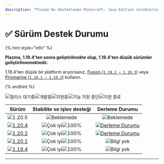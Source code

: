 ```yaml
---
description: "Plazma'da desteklenen Minecraft: Java Edition sürümlerini keşfedin."
---
```


# ✅ Sürüm Destek Durumu

{% hint style="info" %}

**Plazma, 1.19.4'ten sonra geliştirilmekte olup, 1.19.4'ten düşük sürümler geliştirilmemektedir.**

1.19.4'ten düşük bir platform arıyorsanız, [Fusion (`1.19.2 ~ 1.19.3`)](https://github.com/RuinedTechnologyUnify/Fusion) veya [Prismarine (`1.18.1 ~ 1.19.2`)](https://github.com/PrismarineTeam/Prismarine) kullanın.

{% endhint %}

[wtr]: https://badge.plazmamc.org/0/Bekleme%20Sürümü
[ukn]: https://badge.plazmamc.org/0/Bilgi%20yok
[vgd]: https://badge.plazmamc.org/1/Çok%20iyi
[100]: https://badge.plazmamc.org/percent/100

![릴리스 대기중][wtr]![개발중](https://badge.plazmamc.org/1/개발중)![지원중](https://badge.plazmamc.org/2/지원중)![기능 지원 중단](https://badge.plazmamc.org/6/기능%20지원%20중단)![지원 종료](https://badge.plazmamc.org/4/지원%20종료)

|                                       Sürüm                                       |  Stabilite ve işlev desteği |                                              Derleme Durumu                                             |
| :-------------------------------------------------------------------------------: | :-------------------------: | :-----------------------------------------------------------------------------------------------------: |
|                   ![1.20.5](https://badge.plazmamc.org/0/1.20.5)                  |      ![Beklemede][wtr]      |                                            ![Beklemede][wtr]                                            |
| [![1.20.4](https://badge.plazmamc.org/2/1.20.4)](https://git.plazmamc.org/1.20.4) | ![Çok iyi][vgd]![100%][100] | [![Derleme Durumu](https://build.plazmamc.org/1.20.4)](https://build.plazmamc.org/1.20.4?redirect=true) |
| [![1.20.2](https://badge.plazmamc.org/6/1.20.2)](https://git.plazmamc.org/1.20.2) | ![Çok iyi][vgd]![100%][100] | [![Derleme Durumu](https://build.plazmamc.org/1.20.2)](https://build.plazmamc.org/1.20.2?redirect=true) |
| [![1.20.1](https://badge.plazmamc.org/4/1.20.1)](https://git.plazmamc.org/1.20.1) | ![Çok iyi][vgd]![100%][100] |                                            ![Bilgi yok][ukn]                                            |
| [![1.19.4](https://badge.plazmamc.org/4/1.19.4)](https://git.plazmamc.org/1.19.4) | ![Çok iyi][vgd]![100%][100] |                                            ![Bilgi yok][ukn]                                            |

***
